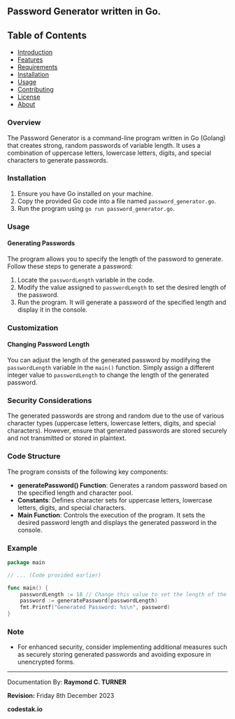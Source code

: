 ## Password Generator written in Go.

## Table of Contents

- [Introduction](#introduction)
- [Features](#features)
- [Requirements](#requirements)
- [Installation](#installation)
- [Usage](#usage)
- [Contributing](#contributing)
- [License](#license)
- [About](#about)


### Overview

The Password Generator is a command-line program written in Go (Golang) that creates strong, random passwords of variable length. It uses a combination of uppercase letters, lowercase letters, digits, and special characters to generate passwords.

### Installation

1. Ensure you have Go installed on your machine.
2. Copy the provided Go code into a file named `password_generator.go`.
3. Run the program using `go run password_generator.go`.

### Usage

#### Generating Passwords

The program allows you to specify the length of the password to generate. Follow these steps to generate a password:

1. Locate the `passwordLength` variable in the code.
2. Modify the value assigned to `passwordLength` to set the desired length of the password.
3. Run the program. It will generate a password of the specified length and display it in the console.

### Customization

#### Changing Password Length

You can adjust the length of the generated password by modifying the `passwordLength` variable in the `main()` function. Simply assign a different integer value to `passwordLength` to change the length of the generated password.

### Security Considerations

The generated passwords are strong and random due to the use of various character types (uppercase letters, lowercase letters, digits, and special characters). However, ensure that generated passwords are stored securely and not transmitted or stored in plaintext.

### Code Structure

The program consists of the following key components:

- **generatePassword() Function**: Generates a random password based on the specified length and character pool.
- **Constants**: Defines character sets for uppercase letters, lowercase letters, digits, and special characters.
- **Main Function**: Controls the execution of the program. It sets the desired password length and displays the generated password in the console.

### Example

```go
package main

// ... (Code provided earlier)

func main() {
    passwordLength := 18 // Change this value to set the length of the password
    password := generatePassword(passwordLength)
    fmt.Printf("Generated Password: %s\n", password)
}
```

### Note

- For enhanced security, consider implementing additional measures such as securely storing generated passwords and avoiding exposure in unencrypted forms.

---

Documentation By: **Raymond C. TURNER**

**Revision:** Friday 8th December 2023

**codestak.io**